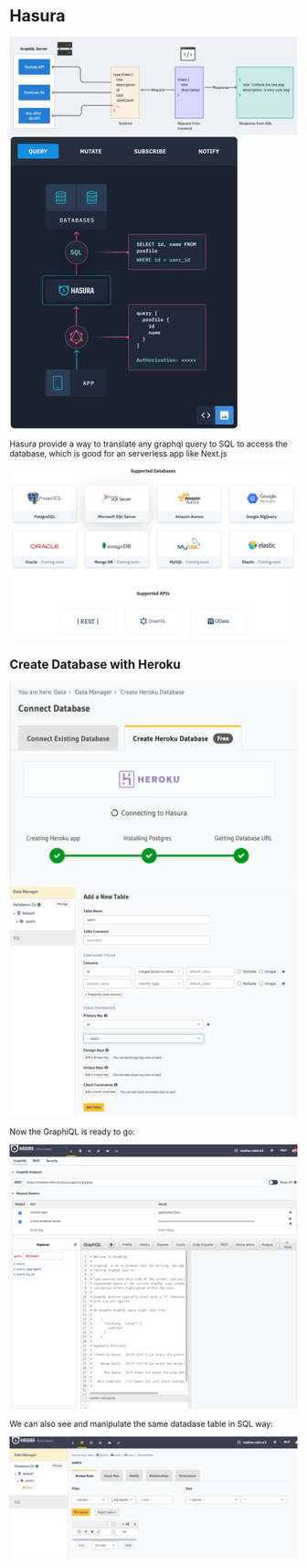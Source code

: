 # Hasura

<img src="Hasura GraphQL.assets/Screen Shot 2022-03-31 at 12.29.40 PM.png" alt="Screen Shot 2022-03-31 at 12.29.40 PM" style="zoom:50%;" />

<img src="Hasura GraphQL.assets/Screen Shot 2022-03-31 at 5.07.00 PM.png" alt="Screen Shot 2022-03-31 at 5.07.00 PM" style="zoom:50%;" />

Hasura provide a way to translate any graphql query to SQL to access the database, which is good for an serverless app like Next.js

<img src="Hasura GraphQL.assets/Screen Shot 2022-03-31 at 5.09.21 PM.png" alt="Screen Shot 2022-03-31 at 5.09.21 PM" style="zoom:50%;" />

## Create Database with Heroku

<img src="Hasura GraphQL.assets/Screen Shot 2022-03-31 at 9.33.52 PM.png" alt="Screen Shot 2022-03-31 at 9.33.52 PM" style="zoom:50%;" />

<img src="Hasura GraphQL.assets/Screen Shot 2022-03-31 at 9.40.24 PM.png" alt="Screen Shot 2022-03-31 at 9.40.24 PM" style="zoom:50%;" />

Now the GraphiQL is ready to go:

<img src="Hasura GraphQL.assets/Screen Shot 2022-03-31 at 9.41.05 PM.png" alt="Screen Shot 2022-03-31 at 9.41.05 PM" style="zoom:50%;" />

We can also see and manipulate the same datadase table in SQL way:

<img src="Hasura GraphQL.assets/Screen Shot 2022-03-31 at 9.45.11 PM.png" alt="Screen Shot 2022-03-31 at 9.45.11 PM" style="zoom:50%;" />

